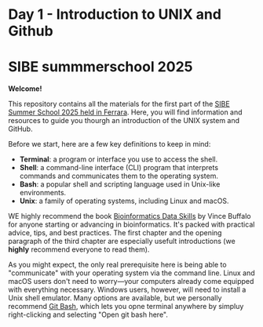 # Day 1 - Introduction to UNIX and Github

# SIBE summmerschool 2025

**Welcome!**

This repository contains all the materials for the first part of the [SIBE Summer School 2025 held in Ferrara](https://sites.google.com/view/sibesummerschool/home-page). Here, you will find information and resources to guide you thourgh an introduction of the UNIX system and GitHub.

Before we start, here are a few key definitions to keep in mind:

- **Terminal**: a program or interface you use to access the shell.
- **Shell**: a command-line interface (CLI) program that interprets commands and communicates them to the operating system.
- **Bash**: a popular shell and scripting language used in Unix-like environments.
- **Unix**: a family of operating systems, including Linux and macOS.

WE highly recommend the book [Bioinformatics Data Skills](https://womengovtcollegevisakha.ac.in/departments/Bioinformatics%20Data%20Skills%20Reproducible%20and%20Robust%20Research%20with%20Open%20Source%20Tools%20by%20Vince%20Buffalo.pdf) by Vince Buffalo for anyone starting or advancing in bioinformatics. It's packed with practical advice, tips, and best practices. The first chapter and the opening paragraph of the third chapter are especially usefult introductions (we **highly** recommend everyone to read them). 

As you might expect, the only real prerequisite here is being able to "communicate" with your operating system via the command line. Linux and macOS users don't need to worry—your computers already come equipped with everything necessary. Windows users, however, will need to install a Unix shell emulator. Many options are available, but we personally recommend [Git Bash](https://gitforwindows.org/), which lets you opne terminal anywhere by simpluy right-clicking and selecting "Open git bash here".
